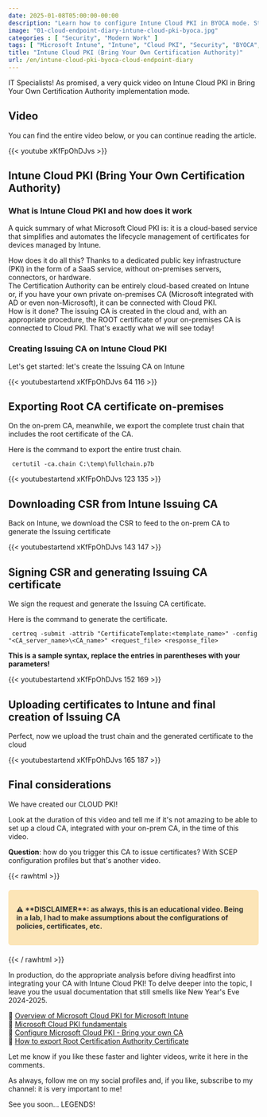 ```yaml
---
date: 2025-01-08T05:00:00-00:00
description: "Learn how to configure Intune Cloud PKI in BYOCA mode. Step-by-step guide to simplify certificate management for Intune devices without on-premises servers. Educational video with updated documentation."
image: "01-cloud-endpoint-diary-intune-cloud-pki-byoca.jpg"
categories : [ "Security", "Modern Work" ]
tags: [ "Microsoft Intune", "Intune", "Cloud PKI", "Security", "BYOCA", "Video", "Guide" ]
title: "Intune Cloud PKI (Bring Your Own Certification Authority)"
url: /en/intune-cloud-pki-byoca-cloud-endpoint-diary
---
```

IT Specialists! As promised, a very quick video on Intune Cloud PKI in Bring Your Own Certification Authority implementation mode.

## Video
You can find the entire video below, or you can continue reading the article.

{{< youtube xKfFpOhDJvs >}}

## Intune Cloud PKI (Bring Your Own Certification Authority)

### What is Intune Cloud PKI and how does it work
A quick summary of what Microsoft Cloud PKI is: it is a cloud-based service that simplifies and automates the lifecycle management of certificates for devices managed by Intune.

How does it do all this? Thanks to a dedicated public key infrastructure (PKI) in the form of a SaaS service, without on-premises servers, connectors, or hardware.  
The Certification Authority can be entirely cloud-based created on Intune or, if you have your own private on-premises CA (Microsoft integrated with AD or even non-Microsoft), it can be connected with Cloud PKI.  
How is it done? The issuing CA is created in the cloud and, with an appropriate procedure, the ROOT certificate of your on-premises CA is connected to Cloud PKI.
That's exactly what we will see today!

### Creating Issuing CA on Intune Cloud PKI
Let's get started: let's create the Issuing CA on Intune

{{< youtubestartend xKfFpOhDJvs  64 116 >}}

## Exporting Root CA certificate on-premises
On the on-prem CA, meanwhile, we export the complete trust chain that includes the root certificate of the CA.

Here is the command to export the entire trust chain.

   ```
    certutil -ca.chain C:\temp\fullchain.p7b
   ```

{{< youtubestartend xKfFpOhDJvs  123 135 >}}

## Downloading CSR from Intune Issuing CA
Back on Intune, we download the CSR to feed to the on-prem CA to generate the Issuing certificate

{{< youtubestartend xKfFpOhDJvs  143 147 >}}

## Signing CSR and generating Issuing CA certificate
We sign the request and generate the Issuing CA certificate.

Here is the command to generate the certificate.

   ```
    certreq -submit -attrib "CertificateTemplate:<template_name>" -config "<CA_server_name>\<CA_name>" <request_file> <response_file>  
   ```  

**This is a sample syntax, replace the entries in parentheses with your parameters!**

{{< youtubestartend xKfFpOhDJvs  152 169 >}}

## Uploading certificates to Intune and final creation of Issuing CA
Perfect, now we upload the trust chain and the generated certificate to the cloud

{{< youtubestartend xKfFpOhDJvs  165 187 >}}

## Final considerations
We have created our CLOUD PKI!

Look at the duration of this video and tell me if it's not amazing to be able to set up a cloud CA, integrated with your on-prem CA, in the time of this video.

**Question**: how do you trigger this CA to issue certificates? With SCEP configuration profiles but that's another video.

{{< rawhtml >}}
  <div class="disclaimer-box" style="background-color:rgb(252, 229, 183); border: 1px solid rgb(252, 229, 183); padding: 15px; margin: 20px 0; border-radius: 5px; color: #333; font-weight: bold;">
    <p>⚠️ **DISCLAIMER**: as always, this is an educational video. Being in a lab, I had to make assumptions about the configurations of policies, certificates, etc.</p>
  </div>
{{< / rawhtml >}}

In production, do the appropriate analysis before diving headfirst into integrating your CA with Intune Cloud PKI!
To delve deeper into the topic, I leave you the usual documentation that still smells like New Year's Eve 2024-2025.

📃 [Overview of Microsoft Cloud PKI for Microsoft Intune](https://learn.microsoft.com/en-us/mem/intune/protect/microsoft-cloud-pki-overview)  
📃 [Microsoft Cloud PKI fundamentals](https://learn.microsoft.com/en-us/mem/intune/protect/microsoft-cloud-pki-fundamentals)  
📃 [Configure Microsoft Cloud PKI - Bring your own CA](https://learn.microsoft.com/en-us/mem/intune/protect/microsoft-cloud-pki-configure-byoca)  
📃 [How to export Root Certification Authority Certificate](https://learn.microsoft.com/en-us/troubleshoot/windows-server/certificates-and-public-key-infrastructure-pki/export-root-certification-authority-certificate)


Let me know if you like these faster and lighter videos, write it here in the comments.

As always, follow me on my social profiles and, if you like, subscribe to my channel: it is very important to me!

See you soon... LEGENDS!
